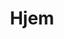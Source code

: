 ---
title: Hjem
sections:
    -
        backgroundImage: 03be653819aa1d26ff6a2c604500b1cee4276258
        template: fullHeightBanner
        button:
            target: _self
            text:
                en: Volunteer
            href: '/about-us/#become-a-volunteer'
        text:
            en: '# We''re a big bunch of happy amateurs'
showInNav: false
description:
meta:
    id: 4d6d066a0c19f42f2eb9dbff20c41bf0af72b625
    parentId: ""
    language: da
permalink: /da/hjem/
layout: sectionPage
---